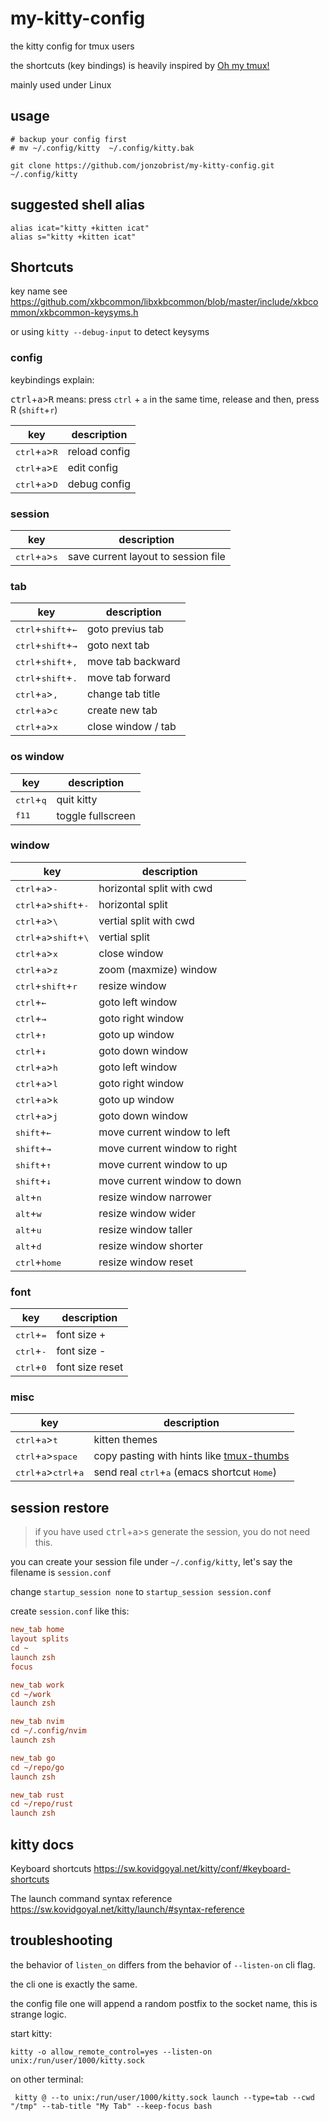 # my-kitty-config

the kitty config for tmux users

the shortcuts (key bindings) is heavily inspired by [Oh my tmux!](https://github.com/gpakosz/.tmux#bindings)

mainly used under Linux

## usage

```shell
# backup your config first
# mv ~/.config/kitty  ~/.config/kitty.bak

git clone https://github.com/jonzobrist/my-kitty-config.git ~/.config/kitty
```

## suggested shell alias

```shell
alias icat="kitty +kitten icat"
alias s="kitty +kitten icat"
```

## Shortcuts

key name see <https://github.com/xkbcommon/libxkbcommon/blob/master/include/xkbcommon/xkbcommon-keysyms.h>

or using `kitty --debug-input` to detect keysyms

### config

keybindings explain:

<kbd>ctrl</kbd>+<kbd>a</kbd>><kbd>R</kbd> means:
press `ctrl` + `a` in the same time, release and then, press R (`shift`+`r`)

| key                                       | description   |
| ----------------------------------------- | ------------- |
| <kbd>ctrl</kbd>+<kbd>a</kbd>><kbd>R</kbd> | reload config |
| <kbd>ctrl</kbd>+<kbd>a</kbd>><kbd>E</kbd> | edit config |
| <kbd>ctrl</kbd>+<kbd>a</kbd>><kbd>D</kbd> | debug config  |

### session

| key                                       | description                         |
| ----------------------------------------- | ----------------------------------- |
| <kbd>ctrl</kbd>+<kbd>a</kbd>><kbd>s</kbd> | save current layout to session file |

### tab

| key                                           | description        |
| --------------------------------------------- | ------------------ |
| <kbd>ctrl</kbd>+<kbd>shift</kbd>+<kbd>←</kbd> | goto previus tab        |
| <kbd>ctrl</kbd>+<kbd>shift</kbd>+<kbd>→</kbd> | goto next tab           |
| <kbd>ctrl</kbd>+<kbd>shift</kbd>+<kbd>,</kbd> | move tab backward  |
| <kbd>ctrl</kbd>+<kbd>shift</kbd>+<kbd>.</kbd> | move tab forward   |
| <kbd>ctrl</kbd>+<kbd>a</kbd>><kbd>,</kbd>     | change tab title   |
| <kbd>ctrl</kbd>+<kbd>a</kbd>><kbd>c</kbd>     | create new tab     |
| <kbd>ctrl</kbd>+<kbd>a</kbd>><kbd>x</kbd>     | close window / tab |

### os window

| key                          | description       |
| ---------------------------- | ----------------- |
| <kbd>ctrl</kbd>+<kbd>q</kbd> | quit kitty        |
| <kbd>f11</kbd>               | toggle fullscreen |

### window

| key                                                         | description                  |
| ----------------------------------------------------------- | ---------------------------- |
| <kbd>ctrl</kbd>+<kbd>a</kbd>><kbd>-</kbd>                   | horizontal split with cwd    |
| <kbd>ctrl</kbd>+<kbd>a</kbd>><kbd>shift</kbd>+<kbd>-</kbd>  | horizontal split             |
| <kbd>ctrl</kbd>+<kbd>a</kbd>><kbd>\\</kbd>                  | vertial split with cwd       |
| <kbd>ctrl</kbd>+<kbd>a</kbd>><kbd>shift</kbd>+<kbd>\\</kbd> | vertial split                |
| <kbd>ctrl</kbd>+<kbd>a</kbd>><kbd>x</kbd>                   | close window                 |
| <kbd>ctrl</kbd>+<kbd>a</kbd>><kbd>z</kbd>                   | zoom (maxmize) window        |
| <kbd>ctrl</kbd>+<kbd>shift</kbd>+<kbd>r</kbd>               | resize window                |
| <kbd>ctrl</kbd>+<kbd>←</kbd>                                | goto left window               |
| <kbd>ctrl</kbd>+<kbd>→</kbd>                                | goto right window              |
| <kbd>ctrl</kbd>+<kbd>↑</kbd>                                | goto up window                 |
| <kbd>ctrl</kbd>+<kbd>↓</kbd>                                | goto down window               |
| <kbd>ctrl</kbd>+<kbd>a</kbd>><kbd>h</kbd>                   | goto left window               |
| <kbd>ctrl</kbd>+<kbd>a</kbd>><kbd>l</kbd>                   | goto right window              |
| <kbd>ctrl</kbd>+<kbd>a</kbd>><kbd>k</kbd>                   | goto up window                 |
| <kbd>ctrl</kbd>+<kbd>a</kbd>><kbd>j</kbd>                   | goto down window               |
| <kbd>shift</kbd>+<kbd>←</kbd>                               | move current window to left  |
| <kbd>shift</kbd>+<kbd>→</kbd>                               | move current window to right |
| <kbd>shift</kbd>+<kbd>↑</kbd>                               | move current window to up    |
| <kbd>shift</kbd>+<kbd>↓</kbd>                               | move current window to down  |
| <kbd>alt</kbd>+<kbd>n</kbd>                                 | resize window narrower       |
| <kbd>alt</kbd>+<kbd>w</kbd>                                 | resize window wider          |
| <kbd>alt</kbd>+<kbd>u</kbd>                                 | resize window taller         |
| <kbd>alt</kbd>+<kbd>d</kbd>                                 | resize window shorter        |
| <kbd>ctrl</kbd>+<kbd>home</kbd>                             | resize window reset          |

### font

| key                          | description     |
| ---------------------------- | --------------- |
| <kbd>ctrl</kbd>+<kbd>=</kbd> | font size +     |
| <kbd>ctrl</kbd>+<kbd>-</kbd> | font size -     |
| <kbd>ctrl</kbd>+<kbd>0</kbd> | font size reset |

### misc

| key                                                       | description                                                                          |
| --------------------------------------------------------- | ------------------------------------------------------------------------------------ |
| <kbd>ctrl</kbd>+<kbd>a</kbd>><kbd>t</kbd>                 | kitten themes                                                                        |
| <kbd>ctrl</kbd>+<kbd>a</kbd>><kbd>space</kbd>             | copy pasting with hints like [tmux-thumbs](https://github.com/fcsonline/tmux-thumbs) |
| <kbd>ctrl</kbd>+<kbd>a</kbd>><kbd>ctrl</kbd>+<kbd>a</kbd> | send real <kbd>ctrl</kbd>+<kbd>a</kbd> (emacs shortcut <kbd>Home</kbd>)              |

## session restore

> if you have used <kbd>ctrl</kbd>+<kbd>a</kbd>><kbd>s</kbd> generate the session, you do not need this.

you can create your session file under `~/.config/kitty`, let's say the filename is `session.conf`

change `startup_session none` to `startup_session session.conf`

create `session.conf` like this:

```ini
new_tab home
layout splits
cd ~
launch zsh
focus

new_tab work
cd ~/work
launch zsh

new_tab nvim
cd ~/.config/nvim
launch zsh

new_tab go
cd ~/repo/go
launch zsh

new_tab rust
cd ~/repo/rust
launch zsh
```

## kitty docs

Keyboard shortcuts <https://sw.kovidgoyal.net/kitty/conf/#keyboard-shortcuts>

The launch command syntax reference <https://sw.kovidgoyal.net/kitty/launch/#syntax-reference>

## troubleshooting

the behavior of `listen_on` differs from the behavior of `--listen-on` cli flag.

the cli one is exactly the same.

the config file one will append a random postfix to the socket name, this is strange logic.

start kitty:
```
kitty -o allow_remote_control=yes --listen-on unix:/run/user/1000/kitty.sock
```

on other terminal:

```
 kitty @ --to unix:/run/user/1000/kitty.sock launch --type=tab --cwd "/tmp" --tab-title "My Tab" --keep-focus bash
```
